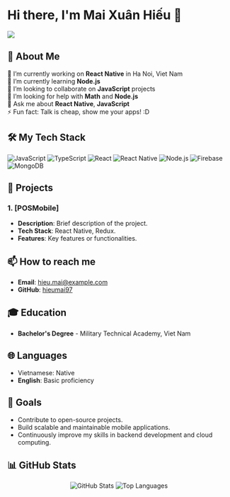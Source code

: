 # Hi there, I'm Mai Xuân Hiếu 👋

![](https://komarev.com/ghpvc/?username=hieumai97)

## 🚀 About Me

🔭 I’m currently working on **React Native** in Ha Noi, Viet Nam  
🌱 I’m currently learning **Node.js**  
👯 I’m looking to collaborate on **JavaScript** projects  
🤔 I’m looking for help with **Math** and **Node.js**  
💬 Ask me about **React Native**, **JavaScript**  
⚡ Fun fact: Talk is cheap, show me your apps! :D

## 🛠️ My Tech Stack

![JavaScript](https://img.shields.io/badge/JavaScript-F7DF1E?style=for-the-badge&logo=javascript&logoColor=black)
![TypeScript](https://img.shields.io/badge/TypeScript-007ACC?style=for-the-badge&logo=typescript&logoColor=white)
![React](https://img.shields.io/badge/React-20232A?style=for-the-badge&logo=react&logoColor=61DAFB)
![React Native](https://img.shields.io/badge/React_Native-20232A?style=for-the-badge&logo=react&logoColor=61DAFB)
![Node.js](https://img.shields.io/badge/Node.js-43853D?style=for-the-badge&logo=node.js&logoColor=white)
![Firebase](https://img.shields.io/badge/Firebase-FFCA28?style=for-the-badge&logo=firebase&logoColor=black)
![MongoDB](https://img.shields.io/badge/MongoDB-4EA94B?style=for-the-badge&logo=mongodb&logoColor=white)

## 🌟 Projects

### 1. [POSMobile]
   - **Description**: Brief description of the project.
   - **Tech Stack**: React Native, Redux.
   - **Features**: Key features or functionalities.
<!--  
### 2. [Project Name](https://github.com/hieumai97/project-repo)
   - **Description**: Brief description of the project.
   - **Tech Stack**: React, Node.js, Express.js.
   - **Features**: Key features or functionalities.
-->
## 📫 How to reach me

- **Email**: [hieu.mai@example.com](mailto:hieumta1997@gmail.com)
- **GitHub**: [hieumai97](https://github.com/hieumai97)

## 🎓 Education

- **Bachelor's Degree** - Military Technical Academy, Viet Nam

## 🌐 Languages

- Vietnamese: Native
- **English**: Basic proficiency

## 🎯 Goals

- Contribute to open-source projects.
- Build scalable and maintainable mobile applications.
- Continuously improve my skills in backend development and cloud computing.

## 📊 GitHub Stats

<p align="center">
  <img src="https://github-readme-stats.vercel.app/api?username=hieumai97&show_icons=true&theme=radical" alt="GitHub Stats" />
<!--   <img src="https://github-readme-streak-stats.herokuapp.com/?user=hieumai97&theme=radical" alt="GitHub Streak Stats" /> -->
  <img src="https://github-readme-stats.vercel.app/api/top-langs/?username=hieumai97&layout=compact&theme=radical" alt="Top Languages" />
</p>
